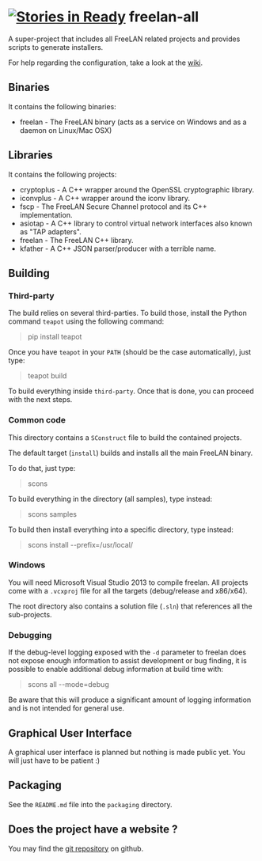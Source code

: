 [![Stories in Ready](https://badge.waffle.io/freelan-developers/freelan-all.png?label=ready&title=Ready)](https://waffle.io/freelan-developers/freelan-all)
freelan-all
===========

A super-project that includes all FreeLAN related projects and provides scripts to generate installers.

For help regarding the configuration, take a look at the [wiki](https://github.com/freelan-developers/freelan-all/wiki).

Binaries
--------

It contains the following binaries:

- freelan - The FreeLAN binary (acts as a service on Windows and as a daemon on Linux/Mac OSX)

Libraries
---------

It contains the following projects:

 - cryptoplus - A C++ wrapper around the OpenSSL cryptographic library.
 - iconvplus - A C++ wrapper around the iconv library.
 - fscp - The FreeLAN Secure Channel protocol and its C++ implementation.
 - asiotap - A C++ library to control virtual network interfaces also known as "TAP adapters".
 - freelan - The FreeLAN C++ library.
 - kfather - A C++ JSON parser/producer with a terrible name.

Building
--------

### Third-party

The build relies on several third-parties. To build those, install the Python command `teapot` using the following command:

> pip install teapot

Once you have `teapot` in your `PATH` (should be the case automatically), just type:

> teapot build

To build everything inside `third-party`. Once that is done, you can proceed with the next steps.

### Common code

This directory contains a `SConstruct` file to build the contained projects.

The default target (`install`) builds and installs all the main FreeLAN binary.

To do that, just type:

> scons

To build everything in the directory (all samples), type instead:

> scons samples

To build then install everything into a specific directory, type instead:

> scons install --prefix=/usr/local/

### Windows

You will need Microsoft Visual Studio 2013 to compile freelan. All projects come with a `.vcxproj` file for all the targets (debug/release and x86/x64).

The root directory also contains a solution file (`.sln`) that references all the sub-projects.

### Debugging

If the debug-level logging exposed with the `-d` parameter to freelan does not expose enough information to assist development or bug finding, it is possible to enable additional debug information at build time with:

> scons all --mode=debug

Be aware that this will produce a significant amount of logging information and is not intended for general use.


Graphical User Interface
------------------------

A graphical user interface is planned but nothing is made public yet. You will just have to be patient :)

Packaging
---------

See the `README.md` file into the `packaging` directory.

Does the project have a website ?
---------------------------------

You may find the [git repository](https://github.com/freelan-developers/freelan-all) on github.
